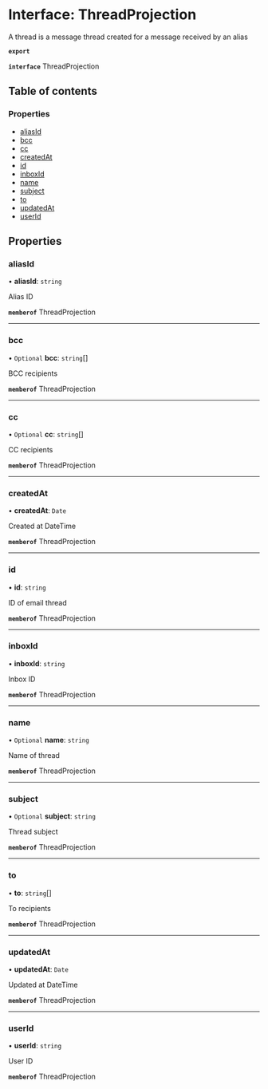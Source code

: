 # Interface: ThreadProjection

A thread is a message thread created for a message received by an alias

**`export`**

**`interface`** ThreadProjection

## Table of contents

### Properties

- [aliasId](ThreadProjection.md#aliasid)
- [bcc](ThreadProjection.md#bcc)
- [cc](ThreadProjection.md#cc)
- [createdAt](ThreadProjection.md#createdat)
- [id](ThreadProjection.md#id)
- [inboxId](ThreadProjection.md#inboxid)
- [name](ThreadProjection.md#name)
- [subject](ThreadProjection.md#subject)
- [to](ThreadProjection.md#to)
- [updatedAt](ThreadProjection.md#updatedat)
- [userId](ThreadProjection.md#userid)

## Properties

### <a id="aliasid" name="aliasid"></a> aliasId

• **aliasId**: `string`

Alias ID

**`memberof`** ThreadProjection

___

### <a id="bcc" name="bcc"></a> bcc

• `Optional` **bcc**: `string`[]

BCC recipients

**`memberof`** ThreadProjection

___

### <a id="cc" name="cc"></a> cc

• `Optional` **cc**: `string`[]

CC recipients

**`memberof`** ThreadProjection

___

### <a id="createdat" name="createdat"></a> createdAt

• **createdAt**: `Date`

Created at DateTime

**`memberof`** ThreadProjection

___

### <a id="id" name="id"></a> id

• **id**: `string`

ID of email thread

**`memberof`** ThreadProjection

___

### <a id="inboxid" name="inboxid"></a> inboxId

• **inboxId**: `string`

Inbox ID

**`memberof`** ThreadProjection

___

### <a id="name" name="name"></a> name

• `Optional` **name**: `string`

Name of thread

**`memberof`** ThreadProjection

___

### <a id="subject" name="subject"></a> subject

• `Optional` **subject**: `string`

Thread subject

**`memberof`** ThreadProjection

___

### <a id="to" name="to"></a> to

• **to**: `string`[]

To recipients

**`memberof`** ThreadProjection

___

### <a id="updatedat" name="updatedat"></a> updatedAt

• **updatedAt**: `Date`

Updated at DateTime

**`memberof`** ThreadProjection

___

### <a id="userid" name="userid"></a> userId

• **userId**: `string`

User ID

**`memberof`** ThreadProjection
